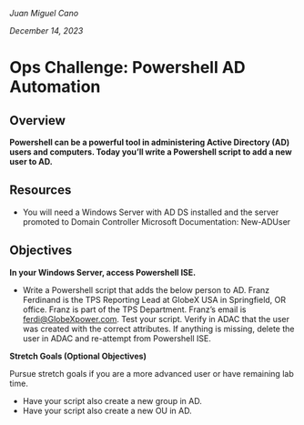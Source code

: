 *Juan Miguel Cano*

*December 14, 2023*

# Ops Challenge: Powershell AD Automation

## Overview

**Powershell can be a powerful tool in administering Active Directory (AD) users and computers. Today you’ll write a Powershell script to add a new user to AD.**


## Resources

- You will need a Windows Server with AD DS installed and the server promoted to Domain Controller
Microsoft Documentation: New-ADUser

## Objectives

**In your Windows Server, access Powershell ISE.**

- Write a Powershell script that adds the below person to AD.
Franz Ferdinand is the TPS Reporting Lead at GlobeX USA in Springfield, OR office. Franz is part of the TPS Department. Franz’s email is ferdi@GlobeXpower.com.
Test your script. Verify in ADAC that the user was created with the correct attributes. If anything is missing, delete the user in ADAC and re-attempt from Powershell ISE.

**Stretch Goals (Optional Objectives)**

Pursue stretch goals if you are a more advanced user or have remaining lab time.

- Have your script also create a new group in AD.
- Have your script also create a new OU in AD.